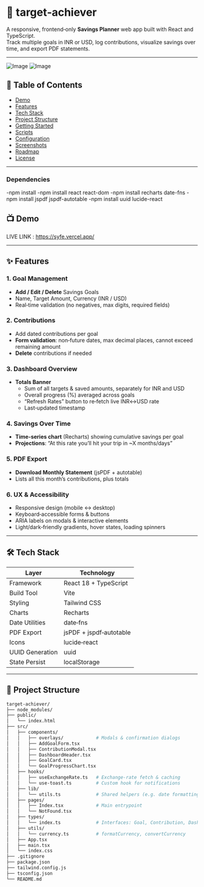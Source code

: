 # 🎯 target‑achiever

A responsive, frontend‑only **Savings Planner** web app built with React and TypeScript.  
Track multiple goals in INR or USD, log contributions, visualize savings over time, and export PDF statements.

---

![Image](https://github.com/user-attachments/assets/e7898155-1dae-4839-bfd2-679cb93e4564)
![Image](https://github.com/user-attachments/assets/1d0ccbc0-d61a-4582-8a49-67aff75fc1c3)

## 📌 Table of Contents

- [Demo](#demo)  
- [Features](#features)  
- [Tech Stack](#tech-stack)  
- [Project Structure](#project-structure)  
- [Getting Started](#getting-started)  
- [Scripts](#scripts)  
- [Configuration](#configuration)  
- [Screenshots](#screenshots)  
- [Roadmap](#roadmap)  
- [License](#license)  

---

### Dependencies 
-npm install
-npm install react react-dom
-npm install recharts date-fns
-npm install jspdf jspdf-autotable
-npm install uuid lucide-react

## 📺 Demo

LIVE LINK :
https://syfe.vercel.app/

---

## ✨ Features

### 1. Goal Management
- **Add / Edit / Delete** Savings Goals  
- Name, Target Amount, Currency (INR / USD)  
- Real‑time validation (no negatives, max digits, required fields)

### 2. Contributions
- Add dated contributions per goal  
- **Form validation**: non‑future dates, max decimal places, cannot exceed remaining amount  
- **Delete** contributions if needed

### 3. Dashboard Overview
- **Totals Banner**  
  - Sum of all targets & saved amounts, separately for INR and USD  
  - Overall progress (%) averaged across goals  
  - “Refresh Rates” button to re‑fetch live INR↔USD rate  
  - Last‑updated timestamp

### 4. Savings Over Time
- **Time‑series chart** (Recharts) showing cumulative savings per goal  
- **Projections**: “At this rate you’ll hit your trip in ~X months/days”

### 5. PDF Export
- **Download Monthly Statement** (jsPDF + autotable)  
- Lists all this month’s contributions, plus totals

### 6. UX & Accessibility
- Responsive design (mobile ↔ desktop)  
- Keyboard‑accessible forms & buttons  
- ARIA labels on modals & interactive elements  
- Light/dark‑friendly gradients, hover states, loading spinners

---

## 🛠️ Tech Stack

| Layer            | Technology                |
| ---------------- | ------------------------- |
| Framework        | React 18 + TypeScript     |
| Build Tool       | Vite                       |
| Styling          | Tailwind CSS               |
| Charts           | Recharts                   |
| Date Utilities   | date‑fns                   |
| PDF Export       | jsPDF + jspdf‑autotable    |
| Icons            | lucide‑react               |
| UUID Generation  | uuid                       |
| State Persist    | localStorage               |

---

## 📁 Project Structure

```bash
target-achiever/
├── node_modules/
├── public/
│   └── index.html
├── src/
│   ├── components/
│   │   ├── overlays/            # Modals & confirmation dialogs
│   │   ├── AddGoalForm.tsx
│   │   ├── ContributionModal.tsx
│   │   ├── DashboardHeader.tsx
│   │   ├── GoalCard.tsx
│   │   └── GoalProgressChart.tsx
│   ├── hooks/
│   │   ├── useExchangeRate.ts   # Exchange‑rate fetch & caching
│   │   └── use-toast.ts         # Custom hook for notifications
│   ├── lib/
│   │   └── utils.ts             # Shared helpers (e.g. date formatting)
│   ├── pages/
│   │   ├── Index.tsx            # Main entrypoint
│   │   └── NotFound.tsx
│   ├── types/
│   │   └── index.ts             # Interfaces: Goal, Contribution, DashboardStats, ExchangeRate
│   ├── utils/
│   │   └── currency.ts          # formatCurrency, convertCurrency
│   ├── App.tsx
│   ├── main.tsx
│   └── index.css
├── .gitignore
├── package.json
├── tailwind.config.js
├── tsconfig.json
└── README.md
